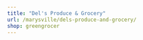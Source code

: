 ```yaml
---
title: "Del's Produce & Grocery"
url: /marysville/dels-produce-and-grocery/
shop: greengrocer
---
```

